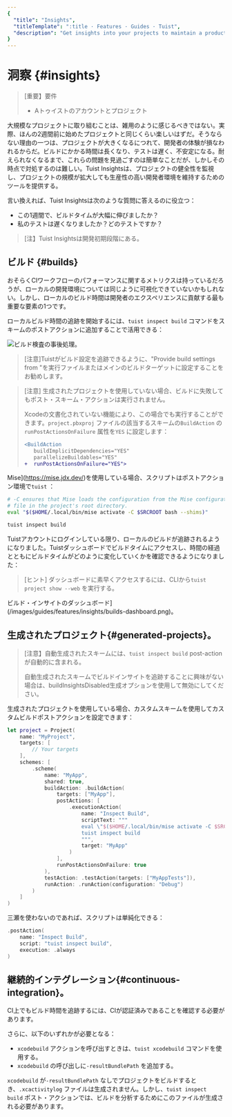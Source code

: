 ```yaml
---
{
  "title": "Insights",
  "titleTemplate": ":title · Features · Guides · Tuist",
  "description": "Get insights into your projects to maintain a product developer environment."
}
---
```

# 洞察 {#insights}

> [重要】要件
> - A<LocalizedLink href="/guides/server/accounts-and-projects">トゥイストのアカウントとプロジェクト</LocalizedLink>

大規模なプロジェクトに取り組むことは、雑用のように感じるべきではない。実際、ほんの2週間前に始めたプロジェクトと同じくらい楽しいはずだ。そうならない理由の一つは、プロジェクトが大きくなるにつれて、開発者の体験が損なわれるからだ。ビルドにかかる時間は長くなり、テストは遅く、不安定になる。耐えられなくなるまで、これらの問題を見過ごすのは簡単なことだが、しかしその時点で対処するのは難しい。Tuist
Insightsは、プロジェクトの健全性を監視し、プロジェクトの規模が拡大しても生産性の高い開発者環境を維持するためのツールを提供する。

言い換えれば、Tuist Insightsは次のような質問に答えるのに役立つ：
- この1週間で、ビルドタイムが大幅に伸びましたか？
- 私のテストは遅くなりましたか？どのテストですか？

> [注】Tuist Insightsは開発初期段階にある。

## ビルド {#builds}

おそらくCIワークフローのパフォーマンスに関するメトリクスは持っているだろうが、ローカルの開発環境については同じように可視化できていないかもしれない。しかし、ローカルのビルド時間は開発者のエクスペリエンスに貢献する最も重要な要素の1つです。

ローカルビルド時間の追跡を開始するには、`tuist inspect build` コマンドをスキームのポストアクションに追加することで活用できる：

![ビルド検査の事後処理](/images/guides/features/insights/inspect-build-scheme-post-action.png)。

> [注意]Tuistがビルド設定を追跡できるように、"Provide build settings from
> "を実行ファイルまたはメインのビルドターゲットに設定することをお勧めします。

> [注意]
> <LocalizedLink href="/guides/features/projects">生成されたプロジェクト</LocalizedLink>を使用していない場合、ビルドに失敗してもポスト・スキーム・アクションは実行されません。
> 
> Xcodeの文書化されていない機能により、この場合でも実行することができます。`project.pbxproj`
> ファイルの該当するスキームの`BuildAction` の`runPostActionsOnFailure` 属性を`YES` に設定します：
> 
> ```diff
> <BuildAction
>    buildImplicitDependencies="YES"
>    parallelizeBuildables="YES"
> +  runPostActionsOnFailure="YES">
> ```

Mise](https://mise.jdx.dev/)を使用している場合、スクリプトはポストアクション環境で`tuist` ：
```sh
# -C ensures that Mise loads the configuration from the Mise configuration
# file in the project's root directory.
eval "$($HOME/.local/bin/mise activate -C $SRCROOT bash --shims)"

tuist inspect build
```


Tuistアカウントにログインしている限り、ローカルのビルドが追跡されるようになりました。Tuistダッシュボードでビルドタイムにアクセスし、時間の経過とともにビルドタイムがどのように変化していくかを確認できるようになりました：


> [ヒント] ダッシュボードに素早くアクセスするには、CLIから`tuist project show --web` を実行する。

ビルド・インサイトのダッシュボード](/images/guides/features/insights/builds-dashboard.png)。

## 生成されたプロジェクト{#generated-projects}。

> [注意】自動生成されたスキームには、`tuist inspect build` post-actionが自動的に含まれる。
> 
> 自動生成されたスキームでビルドインサイトを追跡することに興味がない場合は、<LocalizedLink href="/references/project-description/structs/tuist.generationoptions#buildinsightsdisabled">buildInsightsDisabled</LocalizedLink>生成オプションを使用して無効にしてください。

生成されたプロジェクトを使用している場合、カスタムスキームを使用してカスタム<LocalizedLink href="references/project-description/structs/buildaction#postactions">ビルドポストアクション</LocalizedLink>を設定できます：

```swift
let project = Project(
    name: "MyProject",
    targets: [
        // Your targets
    ],
    schemes: [
        .scheme(
            name: "MyApp",
            shared: true,
            buildAction: .buildAction(
                targets: ["MyApp"],
                postActions: [
                    .executionAction(
                        name: "Inspect Build",
                        scriptText: """
                        eval \"$($HOME/.local/bin/mise activate -C $SRCROOT bash --shims)\"
                        tuist inspect build
                        """,
                        target: "MyApp"
                    )
                ],
                runPostActionsOnFailure: true
            ),
            testAction: .testAction(targets: ["MyAppTests"]),
            runAction: .runAction(configuration: "Debug")
        )
    ]
)
```

三瀬を使わないのであれば、スクリプトは単純化できる：

```swift
.postAction(
    name: "Inspect Build",
    script: "tuist inspect build",
    execution: .always
)
```

## 継続的インテグレーション{#continuous-integration}。

CI上でもビルド時間を追跡するには、CIが<LocalizedLink href="/guides/integrations/continuous-integration#authentication">認証済み</LocalizedLink>であることを確認する必要があります。

さらに、以下のいずれかが必要となる：
- `xcodebuild`
  アクションを呼び出すときは、<LocalizedLink href="/cli/xcodebuild#tuist-xcodebuild">`tuist
  xcodebuild`</LocalizedLink> コマンドを使用する。
- `xcodebuild` の呼び出しに`-resultBundlePath` を追加する。

`xcodebuild` が`-resultBundlePath` なしでプロジェクトをビルドするとき、`.xcactivitylog`
ファイルは生成されません。しかし、`tuist inspect build`
ポスト・アクションでは、ビルドを分析するためにこのファイルが生成される必要があります。
